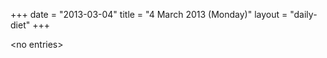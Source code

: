 +++
date = "2013-03-04"
title = "4 March 2013 (Monday)"
layout = "daily-diet"
+++

<p>&lt;no entries&gt;</p>
